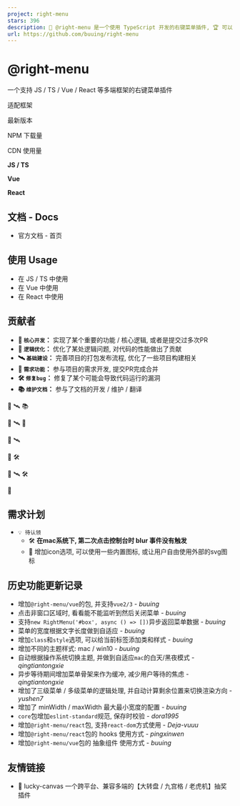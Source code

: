 ```yaml
---
project: right-menu
stars: 396
description: 📜 @right-menu 是一个使用 TypeScript 开发的右键菜单插件, 🏆 可以在 JS / TS / Vue / React 等多端框架使用, 🦄 支持多级菜单 / 异步渲染 / 骨架Loading / 自适应主题 / mac黑夜模式
url: https://github.com/buuing/right-menu
---
```


@right-menu
===========

一个支持 JS / TS / Vue / React 等多端框架的右键菜单插件

适配框架

最新版本

NPM 下载量

CDN 使用量

**JS / TS**

**Vue**

**React**

  

文档 - Docs
---------

-   官方文档 - 首页

  

使用 Usage
--------

-   在 JS / TS 中使用
-   在 Vue 中使用
-   在 React 中使用

  

贡献者
---

-   **🤖 `核心开发`：** 实现了某个重要的功能 / 核心逻辑, 或者是提交过多次PR
-   **🦄 `逻辑优化`：** 优化了某处逻辑问题, 对代码的性能做出了贡献
-   **🛰 `基础建设`：** 完善项目的打包发布流程, 优化了一些项目构建相关
-   **🚧 `需求功能`：** 参与项目的需求开发, 提交PR完成合并
-   **🛠 `修复bug`：** 修复了某个可能会导致代码运行的漏洞
-   **📚 `维护文档`：** 参与了文档的开发 / 维护 / 翻译

🤖 🛰 📚

🤖 🛰 🚧

🤖 🛰

🤖 🛠

🤖 🛰 🛠

🚧

  

需求计划
----

-   `💡 待认领`
    -   🛠 **在mac系统下, 第二次点击控制台时 blur 事件没有触发**
    -   🚧 增加icon选项, 可以使用一些内置图标, 或让用户自由使用外部的svg图标

  

历史功能更新记录
--------

-   增加`@right-menu/vue`的包, 并支持`vue2/3` - _buuing_
-   点击非窗口区域时, 看看能不能监听到然后关闭菜单 - _buuing_
-   支持`new RightMenu('#box', async () => [])`异步返回菜单数据 - _buuing_
-   菜单的宽度根据文字长度做到自适应 - _buuing_
-   增加`class`和`style`选项, 可以给当前标签添加类和样式 - _buuing_
-   增加不同的主题样式: mac / win10 - _buuing_
-   自动根据操作系统切换主题, 并做到自适应`mac`的白天/黑夜模式 - _qingtiantongxie_
-   异步等待期间增加菜单骨架来作为缓冲, 减少用户等待的焦虑 - _qingtiantongxie_
-   增加了三级菜单 / 多级菜单的逻辑处理, 并自动计算剩余位置来切换渲染方向 - _yushen7_
-   增加了 minWidth / maxWidth 最大最小宽度的配置 - _buuing_
-   `core`包增加`eslint-standard`规范, 保存时校验 - _dora1995_
-   增加`@right-menu/react`包, 支持`react-dom`方式使用 - _Deja-vuuu_
-   增加`@right-menu/react`包的 hooks 使用方式 - _pingxinwen_
-   增加`@right-menu/vue`包的 抽象组件 使用方式 - _buuing_

  

友情链接
----

-   🎁 lucky-canvas 一个跨平台、兼容多端的【大转盘 / 九宫格 / 老虎机】抽奖插件
